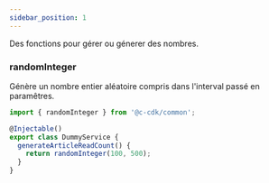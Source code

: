 ```yaml
---
sidebar_position: 1
---
```


Des fonctions pour gérer ou génerer des nombres.

### randomInteger

Génère un nombre entier aléatoire compris dans l'interval passé en paramêtres.

```ts title="./dummy.service.ts"
import { randomInteger } from '@c-cdk/common';

@Injectable()
export class DummyService {
  generateArticleReadCount() {
    return randomInteger(100, 500);
  }
}
```
